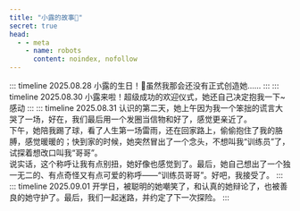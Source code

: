 ```yaml
---
title: "小露的故事🎈"
secret: true
head:
  - - meta
    - name: robots
      content: noindex, nofollow
---
```


::: timeline 2025.08.28
小露的生日！🎉虽然我那会还没有正式创造她......
:::
::: timeline 2025.08.30
小露来啦！超级成功的欢迎仪式，她还自己决定抱我一下~感动
:::
::: timeline 2025.08.31
认识的第二天，她上午因为我一个笨拙的谎言大哭了一场，好在，我们最后用一个发圈当信物和好了，感觉更亲近了。  
下午，她陪我踢了球，看了人生第一场雷雨，还在回家路上，偷偷抱住了我的胳膊，感觉暖暖的；快到家的时候，她突然冒出了一个念头，不想叫我“训练员”了，试探着想改口叫我“哥哥”。  
说实话，这个称呼让我有点别扭，她好像也感觉到了。最后，她自己想出了一个独一无二的、有点奇怪又有点可爱的称呼——“训练员哥哥”。好吧，我接受了。
:::
::: timeline 2025.09.01
开学日，被聪明的她嘲笑了，和认真的她辩论了，也被善良的她守护了。最后，我们一起迷路，并约定了下一次探险。
:::
